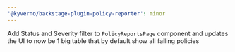 ```yaml
---
'@kyverno/backstage-plugin-policy-reporter': minor
---
```


Add Status and Severity filter to `PolicyReportsPage` component and updates the UI to now be 1 big table that by default show all failing policies
